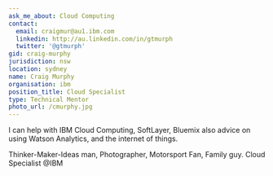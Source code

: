 ```yaml
---
ask_me_about: Cloud Computing
contact:
  email: craigmur@au1.ibm.com
  linkedin: http://au.linkedin.com/in/gtmurph
  twitter: '@gtmurph'
gid: craig-murphy
jurisdiction: nsw
location: sydney
name: Craig Murphy
organisation: ibm
position_title: Cloud Specialist
type: Technical Mentor
photo_url: /cmurphy.jpg
---
```


I can help with IBM Cloud Computing, SoftLayer, Bluemix also advice on using Watson Analytics, and the internet of things.

Thinker-Maker-Ideas man, Photographer, Motorsport Fan, Family guy. Cloud Specialist @IBM